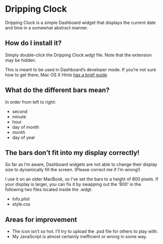 # Dripping Clock

Dripping Clock is a simple Dashboard widget that displays the current date and
time in a somewhat abstract manner.

## How do I install it?

Simply double-click the Dripping Clock.wdgt file. Note that the extension may
be hidden.

This is meant to be used in Dashboard’s developer mode. If you’re not sure how
to get there, Mac OS X Hints [has a brief guide][moh] 

 [moh]: http://www.macosxhints.com/article.php?story=20050422172929402

## What do the different bars mean?

In order from left to right:
 * second
 * minute
 * hour
 * day of month
 * month
 * day of year

## The bars don’t fit into my display correctly!

So far as I’m aware, Dashboard widgets are not able to change their display
size to dynamically fill the screen. (Please correct me if I’m wrong!)

I use it on an older MacBook, so I’ve set the bars to a height of 800 pixels.
If your display is larger, you can fix it by swapping out the ‘800’ in the
following two files located inside the .wdgt:

 * Info.plist
 * style.css

## Areas for improvement
 * The icon isn’t so hot. I’ll try to upload the .psd file for others to play
with.
 * My JavaScript is almost certainly inefficient or wrong in some way.
